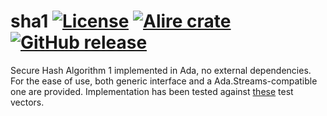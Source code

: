 sha1 
[![License](https://img.shields.io/github/license/AntonMeep/sha1.svg?color=blue)](https://github.com/AntonMeep/sha1/blob/master/LICENSE.txt)
[![Alire crate](https://img.shields.io/endpoint?url=https://alire.ada.dev/badges/sha1.json)](https://alire.ada.dev/crates/sha1.html)
[![GitHub release](https://img.shields.io/github/release/AntonMeep/sha1.svg)](https://github.com/AntonMeep/sha1/releases/latest)
=======

Secure Hash Algorithm 1 implemented in Ada, no external dependencies. For the
ease of use, both generic interface and a Ada.Streams-compatible one are
provided. Implementation has been tested against [these](https://www.di-mgt.com.au/sha_testvectors.html)
test vectors.
